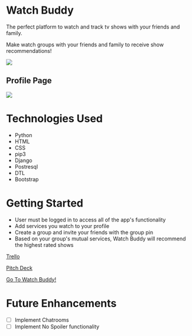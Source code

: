 # Watch Buddy

The perfect platform to watch and track tv shows with your friends and family.

Make watch groups with your friends and family to receive show recommendations!


<img src="https://i.imgur.com/j0621IV.jpg">


## Profile Page
<img src="https://i.imgur.com/89Y60aC.png">

# Technologies Used

- Python
- HTML
- CSS
- pip3
- Django
- Postresql
- DTL
- Bootstrap


# Getting Started

- User must be logged in to access all of the app's functionality
- Add services you watch to your profile
- Create a group and invite your friends with the group pin
- Based on your group's mutual services, Watch Buddy will recommend the highest rated shows

[Trello](https://trello.com/invite/b/A0zpKHHI/e84fbcccc32178cbce1469b72da2bdda/watcherbuddy)

[Pitch Deck](https://docs.google.com/presentation/d/1-H63W54U2n3uemM6pY40CewSpWYZ2xJDMYKUFheXSOI/edit)

[Go To Watch Buddy!](https://no-spoilers.herokuapp.com/)

# Future Enhancements

- [ ] Implement Chatrooms
- [ ] Implement No Spoiler functionality